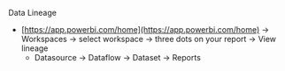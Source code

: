 Data Lineage
- [https://app.powerbi.com/home](https://app.powerbi.com/home) -> Workspaces -> select workspace -> three dots on your report -> View lineage
	- Datasource -> Dataflow -> Dataset -> Reports